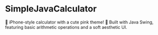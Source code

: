 # SimpleJavaCalculator
📱 iPhone-style calculator with a cute pink theme! 🎀 Built with Java Swing, featuring basic arithmetic operations and a soft aesthetic UI.
